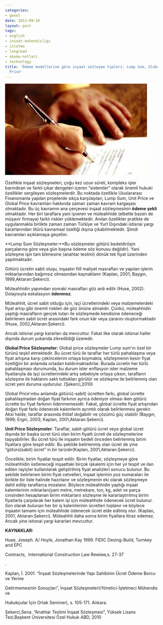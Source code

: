 ```yaml
---
categories:
- genel
date: 2013-09-26
layout: post
tags:
- english
- insaat-muhendisligi
- isletme
- longread
- okuma-notlari
- technology
title: 'Ödeme modellerine göre inşaat sözleşme tipleri: Lump Sum, Global Price,Unit
  Price'
---
```


![](/images/MTAxNDY2MD-kat-karsiligi-insaat-sozlesmesi.jpg)

  

Özellikle inşaat sözleşmeleri, çoğu kez uzun süreli, kompleks işler barındıran ve farklı çıkar dengeleri içeren “sistemler” olarak önemli hukuki özellikler sergileyen sözleşmelerdir. Bu noktada özellikle Uluslararası Finansmanla yapılan projelerde sıkça karşılaşılan, Lump Sum, Unit Price ve Global Price kavramları hakkında zaman zaman kavram kargaşası olmaktadır. Bu üç kavramın ana çerçevesi inşaat sözleşmesinin **ödeme şekli** olmaktadır. Her biri taraflara yani işveren ve müteahhide (elbette bazen de müşavir firmaya) farklı riskler yüklemektedir. Anılan özellikler pratikte de uygulanmakla birlikte zaman zaman Türkiye ve Yurt Dışındaki istisnai yargı kararlarından ötürü kavramsal özelliği dışına çıkabilmektedir. Şimdi kavramları açıklamaya geçelim:

  

**Lump Sum Sözleşmeler:**Bu sözleşmeler götürü bedeldir(işin parçalarına göre veya gün başına ödeme söz konusu değildir). Yani sözleşme işin tam bitmesine (anahtar teslimi) dönük tek fiyat üzerinden yapılmaktadır.

Götürü ücretin sabit oluşu, inşaatın fiilî maliyet masrafları ve yapılan işlerin miktarlarından bağımsız olmasından kaynaklanır (Kaplan, 2001; Baygın, 1999,Aktaran:Şekerci).

  

Müteahhidin yapımdan sonraki masrafları göz ardı edilir (Huse, 2002). Dolayısıyla eskalasyon **ödenmez**.

Müteahhit, ücret sabit olduğu için, işçi ücretlerindeki veya malzemelerdeki fiyat artışı gibi önemli riskleri de göz önüne almalıdır. Çünkü, müteahhidin yaptığı masrafların gerçek tutarı ile sözleşmede kendisine ödeneceği belirlenen sabit ücret arasındaki fark onun kâr veya zararını oluşturmaktadır (Huse, 2002,Aktaran:Şekerci).

Ancak istisnai yargı kararları da mevcuttur. Fakat ilke olarak istisnai haller dışında durum yukarıda zikredildiği üzeredir.

  

  

**Global Price Sözleşmeler:** Global price sözleşmeler Lump sum'ın özel bir türünü teşkil etmektedir. Bu ücret türü ile taraflar her türlü pahalılaşma veya fiyat artışına karşı çekincelerini ortaya koymakta, sözleşmenin kesin fiyat özelliğini bir anlamda ortadan kaldırmaktadırlar. Burada ücretin her türlü pahalılaşması durumunda, bu durum ister enflasyon ister malzeme fiyatlarıyla da işçi ücretlerindeki artış sebebiyle ortaya çıksın, tarafların sözleşme ile haklarını saklı tuttukları görülür ve sözleşme ile belirlenmiş olan ücret yeni duruma uydurulur. (Şekerci,2010)

  

  

Global Price'ınbu anlamda götürü(-sabit) ücretten farkı, global ücrette pahalılaşmadan doğan fiyat farkının ayrıca ödeniyor olması iken götürü ücrette bu fiyat farkının ödenmemesidir. Fakat, global ücrette fiyat artışından doğan fiyat farkı ödenecek kalemlerin ayrıntılı olarak belirlenmesi gerekir. Aksi halde, taraflar arasında ihtilaf doğabilir ve çözümü güç olabilir (Baygın, 1999; Ergin, 2003; Kaplan, 2001,Aktaran:Şekerci).  
  
  

**Unit Price Sözleşmeler**: Taraflar, sabit-götürü ücret veya global ücret dışında bir başka ücret türü olan birim fiyatlı ücreti de sözleşmelerine taşıyabilirler. Bu ücret türü ile inşaatın bedeli önceden belirlenmiş birim fiyatlara göre tespit edilir. Bu şekilde belirlenmiş olan ücret de yine “götürü(sabit) ücret” in bir tarzıdır(Kaplan, 2001,Aktaran:Şekerci).

Öncelikle; birim fiyatlar tespit edilir. Birim fiyatlar, sözleşmeye göre müteahhidin üstleneceği inşaattaki birçok işkalemi için her yıl tespit ve ilan edilen rayiçler kullanılarak geliştirilmiş fiyat analizleri sonucu bulunur. Bu şekilde belirlenen birim fiyat cetvelleri, inşaat işlerinin poz numaraları ile birlikte bir liste halinde hazırlanır ve sözleşmenin eki olarak sözleşmeye dahil edilip taraflarca imzalanır. Böylece müteahhidin yaptığı inşaat kalemlerinin miktarları(yani metre, metrekare, ton, kg, adet ve parça cinsinden hesaplanan birim miktarları) sözleşme ile kararlaştırılmış birim fiyatlarla çarpılarak her kalem işi için müteahhide ödenecek ücret bulunur. Son olarak bulunan her bir iş kalemlerinin ücretleri toplanır ve böylece inşaatın tamamı için müteahhide ödenecek ücret elde edilmiş olur. (Kaplan, 2001, Aktaran:Şekerci). Müteahhit daha sonra birim fiyatlara itiraz edemez. Ancak yine istisnai yargı kararları mevcuttur.

  

**KAYNAKLAR:**

Huse, Joseph. A/ Hoyle, Jonathan Kay 1999. FIDIC Desing-Build, Turnkey and EPC 

Contracts,  International Construction Law Rewiew,s. 27-37 

.

  

  

Kaplan, İ. 2001. “İnşaat Sözleşmelerinde Yapı Sahibinin Ücret Ödeme Borcu ve Yerine 

  

Getirmemesinin Sonuçları”, İnşaat Sözleşmeleri(Yönetici-İşletmeci Mühendis ve 

Hukukçular İçin Ortak Seminer), s. 105-171. Ankara.

  

  

Şekerci,Sena. “Anahtar Teslimi İnşaat Sözleşmesi”, Yüksek Lisans Tezi,Başkent Üniversitesi Özel Hukuk ABD, 2010
